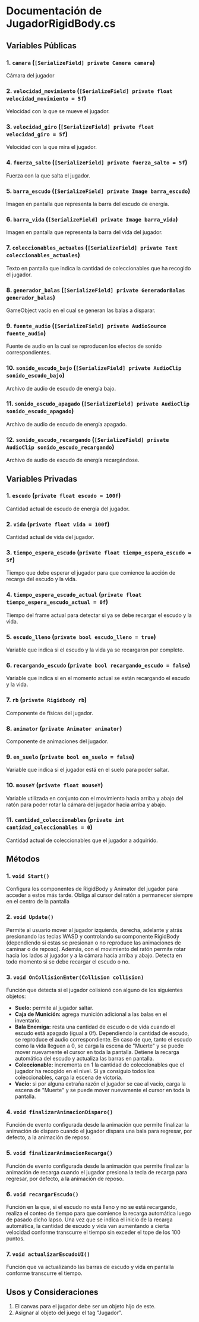 # Documentación de JugadorRigidBody.cs

## Variables Públicas
### 1. `camara` (`[SerializeField] private Camera camara`)
Cámara del jugador

### 2. `velocidad_movimiento` (`[SerializeField] private float velocidad_movimiento = 5f`)
Velocidad con la que se mueve el jugador.

### 3. `velocidad_giro` (`[SerializeField] private float velocidad_giro = 5f`)
Velocidad con la que mira el jugador.

### 4. `fuerza_salto` (`[SerializeField] private fuerza_salto = 5f`)
Fuerza con la que salta el jugador.

### 5. `barra_escudo` (`[SerializeField] private Image barra_escudo`)
Imagen en pantalla que representa la barra del escudo de energía.

### 6. `barra_vida` (`[SerializeField] private Image barra_vida`)
Imagen en pantalla que representa la barra del vida del jugador.

### 7. `coleccionables_actuales` (`[SerializeField] private Text coleccionables_actuales`)
Texto en pantalla que indica la cantidad de coleccionables que ha recogido el jugador.

### 8. `generador_balas` (`[SerializeField] private GeneradorBalas generador_balas`)
GameObject vacío en el cual se generan las balas a disparar.

### 9. `fuente_audio` (`[SerializeField] private AudioSource fuente_audio`)
Fuente de audio en la cual se reproducen los efectos de sonido correspondientes.

### 10. `sonido_escudo_bajo` (`[SerializeField] private AudioClip sonido_escudo_bajo`)
Archivo de audio de escudo de energía bajo.

### 11. `sonido_escudo_apagado` (`[SerializeField] private AudioClip sonido_escudo_apagado`)
Archivo de audio de escudo de energía apagado.

### 12. `sonido_escudo_recargando` (`[SerializeField] private AudioClip sonido_escudo_recargando`)
Archivo de audio de escudo de energía recargándose.


## Variables Privadas
### 1. `escudo` (`private float escudo = 100f`)
Cantidad actual de escudo de energía del jugador.

### 2. `vida` (`private float vida = 100f`)
Cantidad actual de vida del jugador.

### 3. `tiempo_espera_escudo` (`private float tiempo_espera_escudo = 5f`)
Tiempo que debe esperar el jugador para que comience la acción de recarga del escudo y la vida.

### 4. `tiempo_espera_escudo_actual` (`private float tiempo_espera_escudo_actual = 0f`)
Tiempo del frame actual para detectar si ya se debe recargar el escudo y la vida.

### 5. `escudo_lleno` (`private bool escudo_lleno = true`)
Variable que indica si el escudo y la vida ya se recargaron por completo.

### 6. `recargando_escudo` (`private bool recargando_escudo = false`)
Variable que indica si en el momento actual se están recargando el escudo y la vida.

### 7. `rb` (`private Rigidbody rb`)
Componente de físicas del jugador.

### 8. `animator` (`private Animator animator`)
Componente de animaciones del jugador.

### 9. `en_suelo` (`private bool en_suelo = false`)
Variable que indica si el jugador está en el suelo para poder saltar.

### 10. `mouseY` (`private float mouseY`)
Variable utilizada en conjunto con el movimiento hacia arriba y abajo del ratón para poder rotar la cámara del jugador hacia arriba y abajo.

### 11. `cantidad_coleccionables` (`private int cantidad_coleccionables = 0`)
Cantidad actual de coleccionables que el jugador a adquirido.


## Métodos

### 1. `void Start()`
Configura los componentes de RigidBody y Animator del jugador para acceder a estos más tarde. Obliga al cursor del ratón a permanecer siempre en el centro de la pantalla

### 2. `void Update()`
Permite al usuario mover al jugador izquierda, derecha, adelante y atrás presionando las teclas WASD y controlando su componente RigidBody (dependiendo si estas se presionan o no reproduce las animaciones de caminar o de reposo). Además, con el movimiento del ratón permite rotar hacia los lados al jugador y a la cámara hacia arriba y abajo. Detecta en todo momento si se debe recargar el escudo o no.

### 3. `void OnCollisionEnter(Collision collision)`
Función que detecta si el jugador colisionó con alguno de los siguientes objetos:
- **Suelo:** permite al jugador saltar.
- **Caja de Munición:** agrega munición adicional a las balas en el inventario.
- **Bala Enemiga:** resta una cantidad de escudo o de vida cuando el escudo está apagado (igual a 0f). Dependiendo la cantidad de escudo, se reproduce el audio correspondiente. En caso de que, tanto el escudo como la vida lleguen a 0, se carga la escena de "Muerte" y se puede mover nuevamente el cursor en toda la pantalla. Detiene la recarga automática del escudo y actualiza las barras en pantalla.
- **Coleccionable:** incrementa en 1 la cantidad de coleccionables que el jugador ha recogido en el nivel. Si ya consiguio todos los coleccionables, carga la escena de victoria.
- **Vacio:** si por alguna extraña razón el jugador se cae al vacío, carga la escena de "Muerte" y se puede mover nuevamente el cursor en toda la pantalla.


### 4. `void finalizarAnimacionDisparo()`
Función de evento configurada desde la animación que permite finalizar la animación de disparo cuando el jugador dispara una bala para regresar, por defecto, a la animación de reposo.

### 5. `void finalizarAnimacionRecarga()`
Función de evento configurada desde la animación que permite finalizar la animación de recarga cuando el jugador presiona la tecla de recarga para regresar, por defecto, a la animación de reposo.

### 6. `void recargarEscudo()`
Función en la que, si el escudo no está lleno y no se está recargando, realiza el conteo de tiempo para que comience la recarga automática luego de pasado dicho lapso. Una vez que se indica el inicio de la recarga automática, la cantidad de escudo y vida van aumentando a cierta velocidad conforme transcurre el tiempo sin exceder el tope de los 100 puntos.

### 7. `void actualizarEscudoUI()`
Función que va actualizando las barras de escudo y vida en pantalla conforme transcurre el tiempo.


## Usos y Consideraciones
1. El canvas para el jugador debe ser un objeto hijo de este.
2. Asignar al objeto del juego el tag "Jugador".